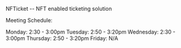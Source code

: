 NFTicket -- NFT enabled ticketing solution 


Meeting Schedule:

Monday: 2:30 - 3:00pm
Tuesday: 2:50 - 3:20pm
Wednesday: 2:30 - 3:00pm
Thursday: 2:50 - 3:20pm
Friday: N/A

